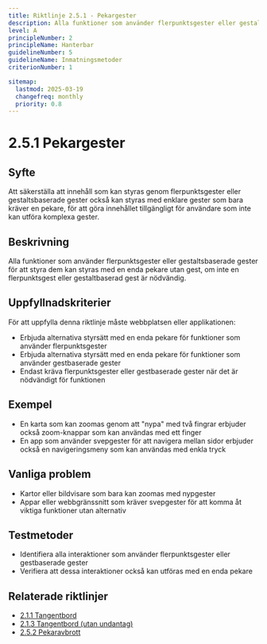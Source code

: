 ```yaml
---
title: Riktlinje 2.5.1 - Pekargester
description: Alla funktioner som använder flerpunktsgester eller gestaltsbaserade gester för att styra dem kan styras med en enda pekare utan gest, om inte en flerpunktsgest eller gestaltbaserad gest är nödvändig.
level: A
principleNumber: 2
principleName: Hanterbar
guidelineNumber: 5
guidelineName: Inmatningsmetoder
criterionNumber: 1

sitemap:
  lastmod: 2025-03-19
  changefreq: monthly
  priority: 0.8
---
```


# 2.5.1 Pekargester

## Syfte

Att säkerställa att innehåll som kan styras genom flerpunktsgester eller gestaltsbaserade gester också kan styras med enklare gester som bara kräver en pekare, för att göra innehållet tillgängligt för användare som inte kan utföra komplexa gester.

## Beskrivning

Alla funktioner som använder flerpunktsgester eller gestaltsbaserade gester för att styra dem kan styras med en enda pekare utan gest, om inte en flerpunktsgest eller gestaltbaserad gest är nödvändig.

## Uppfyllnadskriterier

För att uppfylla denna riktlinje måste webbplatsen eller applikationen:

- Erbjuda alternativa styrsätt med en enda pekare för funktioner som använder flerpunktsgester
- Erbjuda alternativa styrsätt med en enda pekare för funktioner som använder gestbaserade gester
- Endast kräva flerpunktsgester eller gestbaserade gester när det är nödvändigt för funktionen

## Exempel

- En karta som kan zoomas genom att "nypa" med två fingrar erbjuder också zoom-knappar som kan användas med ett finger
- En app som använder svepgester för att navigera mellan sidor erbjuder också en navigeringsmeny som kan användas med enkla tryck

## Vanliga problem

- Kartor eller bildvisare som bara kan zoomas med nypgester
- Appar eller webbgränssnitt som kräver svepgester för att komma åt viktiga funktioner utan alternativ

## Testmetoder

- Identifiera alla interaktioner som använder flerpunktsgester eller gestbaserade gester
- Verifiera att dessa interaktioner också kan utföras med en enda pekare

## Relaterade riktlinjer

- [2.1.1 Tangentbord](/wcag/2/1/1/tangentbord)
- [2.1.3 Tangentbord (utan undantag)](/wcag/2/1/3/tangentbord-utan-undantag)
- [2.5.2 Pekaravbrott](/wcag/2/5/2/pekaravbrott)
